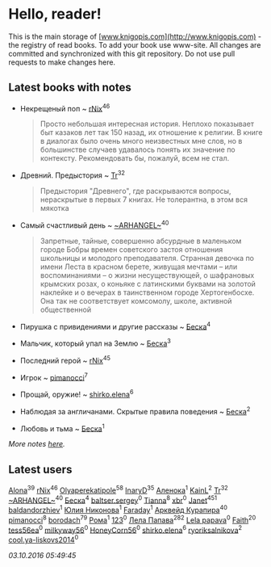 # Hello, reader!
This is the main storage of [www.knigopis.com](http://www.knigopis.com) - the registry of read books.
To add your book use www-site. All changes are committed and synchronized with this git repository.
Do not use pull requests to make changes here.


## Latest books with notes
* Некрещеный поп ~ [rNix](users/115/115622071-twitter)<sup>46</sup>
    > Просто небольшая интересная история. Неплохо показывает быт казаков лет так 150 назад, их отношение к религии. В книге в диалогах было очень много неизвестных мне слов, но в большинстве случаев удавалось понять их значение по контексту.
    > Рекомендовать бы, пожалуй, всем не стал.

* Древний. Предыстория ~ [Tr](users/122/12282474-vkontakte)<sup>32</sup>
    > Предыстория "Древнего", где раскрываются вопросы, нераскрытые в первых 7 книгах. Не толерантна, в этом вся мякотка

* Самый счастливый день ~ [~ARHANGEL~](users/642/64251996-vkontakte)<sup>40</sup>
    > Запретные, тайные, совершенно абсурдные в маленьком городе Бобры времен советского застоя отношения школьницы и молодого преподавателя. Странная девочка по имени Леста в красном берете, живущая мечтами – или воспоминаниями – о жизни несуществующей, о шафрановых крымских розах, о коньяке с латинскими буквами на золотой наклейке и о вечерах в таинственном городе Хертогенбосхе. Она так не соответствует комсомолу, школе, активной общественной

* Пирушка с привидениями и другие рассказы ~ [Беска](users/157/1577468-vkontakte)<sup>4</sup>

* Мальчик, который упал на Землю ~ [Беска](users/157/1577468-vkontakte)<sup>3</sup>

* Последний герой ~ [rNix](users/115/115622071-twitter)<sup>45</sup>

* Игрок ~ [pimanocci](users/117/117124011531379579265-google)<sup>7</sup>

* Прощай, оружие! ~ [shirko.elena](users/100/100001858801764-facebook)<sup>6</sup>

* Наблюдая за англичанами. Скрытые правила поведения ~ [Беска](users/157/1577468-vkontakte)<sup>2</sup>

* Любовь и тьма ~ [Беска](users/157/1577468-vkontakte)<sup>1</sup>


_More notes [here](latest_books_with_notes.md)._


## Latest users
[Alona](users/320/320700111602997-facebook)<sup>39</sup> 
[rNix](users/115/115622071-twitter)<sup>46</sup> 
[Olyaperekatipole](users/123/1236741-vkontakte)<sup>58</sup> 
[InaryD](users/562/56228374-vkontakte)<sup>35</sup> 
[Аленока](users/785/785973-vkontakte)<sup>1</sup> 
[KainL](users/101/101713933759900735497-google)<sup>2</sup> 
[Tr](users/122/12282474-vkontakte)<sup>32</sup> 
[~ARHANGEL~](users/642/64251996-vkontakte)<sup>40</sup> 
[Беска](users/157/1577468-vkontakte)<sup>4</sup> 
[baltser.sergey](users/112/11235393-vkontakte)<sup>0</sup> 
[Tianna](users/108/108107916628702171952-google)<sup>8</sup> 
[xbr](users/803/803172-yandex)<sup>0</sup> 
[Janet](users/205/20565064-vkontakte)<sup>451</sup> 
[baldandorzhiev](users/133/13354008-vkontakte)<sup>1</sup> 
[Юлия Никонова](users/176/17607331280625977789-mailru)<sup>1</sup> 
[Faraday](users/108/108020284314426829678-google)<sup>1</sup> 
[Арквейд Курапира](users/278/278072338-vkontakte)<sup>40</sup> 
[pimanocci](users/117/117124011531379579265-google)<sup>8</sup> 
[borodach](users/157/15706320-vkontakte)<sup>79</sup> 
[Рома](users/798/798202600285063-facebook)<sup>1</sup> 
[123](users/106/106674199062759217064-google)<sup>0</sup> 
[Лела Папава](users/761/76187635-vkontakte)<sup>282</sup> 
[Lela papava](users/281/281023294-vkontakte)<sup>0</sup> 
[Faith](users/112/112366191289808901180-google)<sup>20</sup> 
[tess56ea](users/163/163745873-yandex)<sup>0</sup> 
[milkyway56](users/170/170115130-vkontakte)<sup>0</sup> 
[HoneyCorn56](users/306/306486763060595-facebook)<sup>0</sup> 
[shirko.elena](users/100/100001858801764-facebook)<sup>6</sup> 
[ryoriksalnikova](users/146/1468945706465629-facebook)<sup>2</sup> 
[cool.ya-liskovs2014](users/205/205137113-yandex)<sup>0</sup> 


_03.10.2016 05:49:45_
